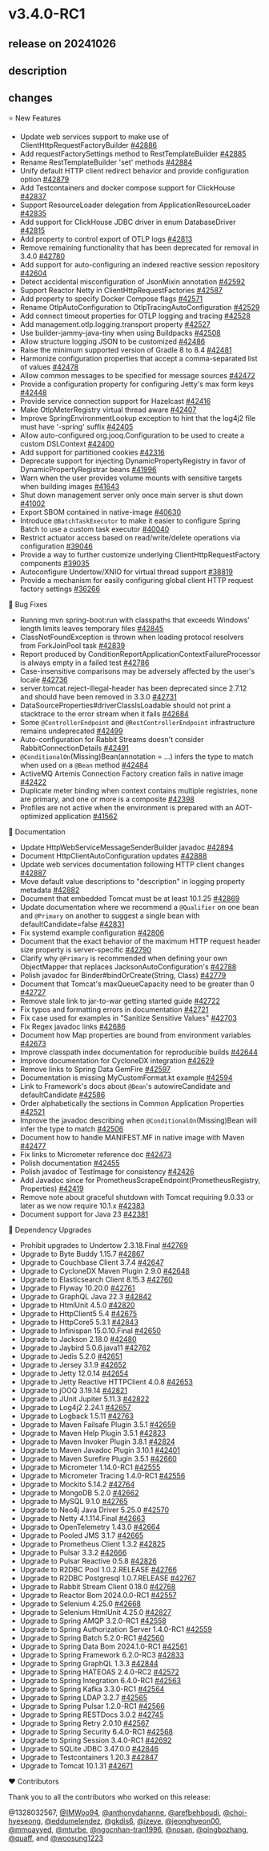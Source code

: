 # v3.4.0-RC1

## release on 20241026
## description
## changes
⭐ New Features

* Update web services support to make use of ClientHttpRequestFactoryBuilder <a href="https://github.com/spring-projects/spring-boot/issues/42886" data-hovercard-type="issue" data-hovercard-url="/spring-projects/spring-boot/issues/42886/hovercard">#42886</a>
* Add requestFactorySettings method to RestTemplateBuilder <a href="https://github.com/spring-projects/spring-boot/issues/42885" data-hovercard-type="issue" data-hovercard-url="/spring-projects/spring-boot/issues/42885/hovercard">#42885</a>
* Rename RestTemplateBuilder 'set' methods <a href="https://github.com/spring-projects/spring-boot/issues/42884" data-hovercard-type="issue" data-hovercard-url="/spring-projects/spring-boot/issues/42884/hovercard">#42884</a>
* Unify default HTTP client redirect behavior and provide configuration option <a href="https://github.com/spring-projects/spring-boot/issues/42879" data-hovercard-type="issue" data-hovercard-url="/spring-projects/spring-boot/issues/42879/hovercard">#42879</a>
* Add Testcontainers and docker compose support for ClickHouse <a href="https://github.com/spring-projects/spring-boot/pull/42837" data-hovercard-type="pull_request" data-hovercard-url="/spring-projects/spring-boot/pull/42837/hovercard">#42837</a>
* Support ResourceLoader delegation from ApplicationResourceLoader <a href="https://github.com/spring-projects/spring-boot/issues/42835" data-hovercard-type="issue" data-hovercard-url="/spring-projects/spring-boot/issues/42835/hovercard">#42835</a>
* Add support for ClickHouse JDBC driver in enum DatabaseDriver <a href="https://github.com/spring-projects/spring-boot/pull/42815" data-hovercard-type="pull_request" data-hovercard-url="/spring-projects/spring-boot/pull/42815/hovercard">#42815</a>
* Add property to control export of OTLP logs <a href="https://github.com/spring-projects/spring-boot/pull/42813" data-hovercard-type="pull_request" data-hovercard-url="/spring-projects/spring-boot/pull/42813/hovercard">#42813</a>
* Remove remaining functionality that has been deprecated for removal in 3.4.0 <a href="https://github.com/spring-projects/spring-boot/issues/42780" data-hovercard-type="issue" data-hovercard-url="/spring-projects/spring-boot/issues/42780/hovercard">#42780</a>
* Add support for auto-configuring an indexed reactive session repository <a href="https://github.com/spring-projects/spring-boot/issues/42604" data-hovercard-type="issue" data-hovercard-url="/spring-projects/spring-boot/issues/42604/hovercard">#42604</a>
* Detect accidental misconfiguration of JsonMixin annotation <a href="https://github.com/spring-projects/spring-boot/pull/42592" data-hovercard-type="pull_request" data-hovercard-url="/spring-projects/spring-boot/pull/42592/hovercard">#42592</a>
* Support Reactor Netty in ClientHttpRequestFactories <a href="https://github.com/spring-projects/spring-boot/issues/42587" data-hovercard-type="issue" data-hovercard-url="/spring-projects/spring-boot/issues/42587/hovercard">#42587</a>
* Add property to specify Docker Compose flags <a href="https://github.com/spring-projects/spring-boot/pull/42571" data-hovercard-type="pull_request" data-hovercard-url="/spring-projects/spring-boot/pull/42571/hovercard">#42571</a>
* Rename OtlpAutoConfiguration to OtlpTracingAutoConfiguration <a href="https://github.com/spring-projects/spring-boot/issues/42529" data-hovercard-type="issue" data-hovercard-url="/spring-projects/spring-boot/issues/42529/hovercard">#42529</a>
* Add connect timeout properties for OTLP logging and tracing <a href="https://github.com/spring-projects/spring-boot/issues/42528" data-hovercard-type="issue" data-hovercard-url="/spring-projects/spring-boot/issues/42528/hovercard">#42528</a>
* Add management.otlp.logging.transport property <a href="https://github.com/spring-projects/spring-boot/issues/42527" data-hovercard-type="issue" data-hovercard-url="/spring-projects/spring-boot/issues/42527/hovercard">#42527</a>
* Use builder-jammy-java-tiny when using Buildpacks <a href="https://github.com/spring-projects/spring-boot/pull/42508" data-hovercard-type="pull_request" data-hovercard-url="/spring-projects/spring-boot/pull/42508/hovercard">#42508</a>
* Allow structure logging JSON to be customized <a href="https://github.com/spring-projects/spring-boot/issues/42486" data-hovercard-type="issue" data-hovercard-url="/spring-projects/spring-boot/issues/42486/hovercard">#42486</a>
* Raise the minimum supported version of Gradle 8 to 8.4 <a href="https://github.com/spring-projects/spring-boot/issues/42481" data-hovercard-type="issue" data-hovercard-url="/spring-projects/spring-boot/issues/42481/hovercard">#42481</a>
* Harmonize configuration properties that accept a comma-separated list of values <a href="https://github.com/spring-projects/spring-boot/issues/42478" data-hovercard-type="issue" data-hovercard-url="/spring-projects/spring-boot/issues/42478/hovercard">#42478</a>
* Allow common messages to be specified for message sources <a href="https://github.com/spring-projects/spring-boot/pull/42472" data-hovercard-type="pull_request" data-hovercard-url="/spring-projects/spring-boot/pull/42472/hovercard">#42472</a>
* Provide a configuration property for configuring Jetty's max form keys <a href="https://github.com/spring-projects/spring-boot/pull/42448" data-hovercard-type="pull_request" data-hovercard-url="/spring-projects/spring-boot/pull/42448/hovercard">#42448</a>
* Provide service connection support for Hazelcast <a href="https://github.com/spring-projects/spring-boot/pull/42416" data-hovercard-type="pull_request" data-hovercard-url="/spring-projects/spring-boot/pull/42416/hovercard">#42416</a>
* Make OtlpMeterRegistry virtual thread aware <a href="https://github.com/spring-projects/spring-boot/pull/42407" data-hovercard-type="pull_request" data-hovercard-url="/spring-projects/spring-boot/pull/42407/hovercard">#42407</a>
* Improve SpringEnvironmentLookup exception to hint that the log4j2 file must have '-spring' suffix <a href="https://github.com/spring-projects/spring-boot/pull/42405" data-hovercard-type="pull_request" data-hovercard-url="/spring-projects/spring-boot/pull/42405/hovercard">#42405</a>
* Allow auto-configured org.jooq.Configuration to be used to create a custom DSLContext <a href="https://github.com/spring-projects/spring-boot/issues/42400" data-hovercard-type="issue" data-hovercard-url="/spring-projects/spring-boot/issues/42400/hovercard">#42400</a>
* Add support for partitioned cookies <a href="https://github.com/spring-projects/spring-boot/pull/42316" data-hovercard-type="pull_request" data-hovercard-url="/spring-projects/spring-boot/pull/42316/hovercard">#42316</a>
* Deprecate support for injecting DynamicPropertyRegistry in favor of DynamicPropertyRegistrar beans <a href="https://github.com/spring-projects/spring-boot/issues/41996" data-hovercard-type="issue" data-hovercard-url="/spring-projects/spring-boot/issues/41996/hovercard">#41996</a>
* Warn when the user provides volume mounts with sensitive targets when building images <a href="https://github.com/spring-projects/spring-boot/issues/41643" data-hovercard-type="issue" data-hovercard-url="/spring-projects/spring-boot/issues/41643/hovercard">#41643</a>
* Shut down management server only once main server is shut down <a href="https://github.com/spring-projects/spring-boot/issues/41002" data-hovercard-type="issue" data-hovercard-url="/spring-projects/spring-boot/issues/41002/hovercard">#41002</a>
* Export SBOM contained in native-image <a href="https://github.com/spring-projects/spring-boot/issues/40630" data-hovercard-type="issue" data-hovercard-url="/spring-projects/spring-boot/issues/40630/hovercard">#40630</a>
* Introduce <code>@BatchTaskExecutor</code> to make it easier to configure Spring Batch to use a custom task executor <a href="https://github.com/spring-projects/spring-boot/issues/40040" data-hovercard-type="issue" data-hovercard-url="/spring-projects/spring-boot/issues/40040/hovercard">#40040</a>
* Restrict actuator access based on read/write/delete operations via configuration <a href="https://github.com/spring-projects/spring-boot/issues/39046" data-hovercard-type="issue" data-hovercard-url="/spring-projects/spring-boot/issues/39046/hovercard">#39046</a>
* Provide a way to further customize underlying ClientHttpRequestFactory components <a href="https://github.com/spring-projects/spring-boot/issues/39035" data-hovercard-type="issue" data-hovercard-url="/spring-projects/spring-boot/issues/39035/hovercard">#39035</a>
* Autoconfigure Undertow/XNIO for virtual thread support <a href="https://github.com/spring-projects/spring-boot/issues/38819" data-hovercard-type="issue" data-hovercard-url="/spring-projects/spring-boot/issues/38819/hovercard">#38819</a>
* Provide a mechanism for easily configuring global client HTTP request factory settings <a href="https://github.com/spring-projects/spring-boot/issues/36266" data-hovercard-type="issue" data-hovercard-url="/spring-projects/spring-boot/issues/36266/hovercard">#36266</a>

🐞 Bug Fixes

* Running mvn spring-boot:run with classpaths that exceeds Windows' length limits leaves temporary files <a href="https://github.com/spring-projects/spring-boot/issues/42845" data-hovercard-type="issue" data-hovercard-url="/spring-projects/spring-boot/issues/42845/hovercard">#42845</a>
* ClassNotFoundException is thrown when loading protocol resolvers from ForkJoinPool task <a href="https://github.com/spring-projects/spring-boot/issues/42839" data-hovercard-type="issue" data-hovercard-url="/spring-projects/spring-boot/issues/42839/hovercard">#42839</a>
* Report produced by ConditionReportApplicationContextFailureProcessor is always empty in a failed test <a href="https://github.com/spring-projects/spring-boot/issues/42786" data-hovercard-type="issue" data-hovercard-url="/spring-projects/spring-boot/issues/42786/hovercard">#42786</a>
* Case-insensitive comparisons may be adversely affected by the user's locale <a href="https://github.com/spring-projects/spring-boot/issues/42736" data-hovercard-type="issue" data-hovercard-url="/spring-projects/spring-boot/issues/42736/hovercard">#42736</a>
* server.tomcat.reject-illegal-header has been deprecated since 2.7.12 and should have been removed in 3.3.0 <a href="https://github.com/spring-projects/spring-boot/issues/42731" data-hovercard-type="issue" data-hovercard-url="/spring-projects/spring-boot/issues/42731/hovercard">#42731</a>
* DataSourceProperties#driverClassIsLoadable should not print a stacktrace to the error stream when it fails <a href="https://github.com/spring-projects/spring-boot/issues/42684" data-hovercard-type="issue" data-hovercard-url="/spring-projects/spring-boot/issues/42684/hovercard">#42684</a>
* Some <code>@ControllerEndpoint</code> and <code>@RestControllerEndpoint</code> infrastructure remains undeprecated <a href="https://github.com/spring-projects/spring-boot/issues/42499" data-hovercard-type="issue" data-hovercard-url="/spring-projects/spring-boot/issues/42499/hovercard">#42499</a>
* Auto-configuration for Rabbit Streams doesn't consider RabbitConnectionDetails <a href="https://github.com/spring-projects/spring-boot/issues/42491" data-hovercard-type="issue" data-hovercard-url="/spring-projects/spring-boot/issues/42491/hovercard">#42491</a>
* <code>@ConditionalOn</code>(Missing)Bean(annotation = …) infers the type to match when used on a <code>@Bean</code> method <a href="https://github.com/spring-projects/spring-boot/issues/42484" data-hovercard-type="issue" data-hovercard-url="/spring-projects/spring-boot/issues/42484/hovercard">#42484</a>
* ActiveMQ Artemis Connection Factory creation fails in native image <a href="https://github.com/spring-projects/spring-boot/issues/42422" data-hovercard-type="issue" data-hovercard-url="/spring-projects/spring-boot/issues/42422/hovercard">#42422</a>
* Duplicate meter binding when context contains multiple registries, none are primary, and one or more is a composite <a href="https://github.com/spring-projects/spring-boot/issues/42398" data-hovercard-type="issue" data-hovercard-url="/spring-projects/spring-boot/issues/42398/hovercard">#42398</a>
* Profiles are not active when the environment is prepared with an AOT-optimized application <a href="https://github.com/spring-projects/spring-boot/issues/41562" data-hovercard-type="issue" data-hovercard-url="/spring-projects/spring-boot/issues/41562/hovercard">#41562</a>

📔 Documentation

* Update HttpWebServiceMessageSenderBuilder javadoc <a href="https://github.com/spring-projects/spring-boot/issues/42894" data-hovercard-type="issue" data-hovercard-url="/spring-projects/spring-boot/issues/42894/hovercard">#42894</a>
* Document HttpClientAutoConfiguration updates <a href="https://github.com/spring-projects/spring-boot/issues/42888" data-hovercard-type="issue" data-hovercard-url="/spring-projects/spring-boot/issues/42888/hovercard">#42888</a>
* Update web services documentation following HTTP client changes <a href="https://github.com/spring-projects/spring-boot/issues/42887" data-hovercard-type="issue" data-hovercard-url="/spring-projects/spring-boot/issues/42887/hovercard">#42887</a>
* Move default value descriptions to "description" in logging property metadata <a href="https://github.com/spring-projects/spring-boot/issues/42882" data-hovercard-type="issue" data-hovercard-url="/spring-projects/spring-boot/issues/42882/hovercard">#42882</a>
* Document that embedded Tomcat must be at least 10.1.25 <a href="https://github.com/spring-projects/spring-boot/issues/42869" data-hovercard-type="issue" data-hovercard-url="/spring-projects/spring-boot/issues/42869/hovercard">#42869</a>
* Update documentation where we recommend a <code>@Qualifier</code> on one bean and <code>@Primary</code> on another to suggest a single bean with defaultCandidate=false <a href="https://github.com/spring-projects/spring-boot/issues/42831" data-hovercard-type="issue" data-hovercard-url="/spring-projects/spring-boot/issues/42831/hovercard">#42831</a>
* Fix systemd example configuration <a href="https://github.com/spring-projects/spring-boot/issues/42806" data-hovercard-type="issue" data-hovercard-url="/spring-projects/spring-boot/issues/42806/hovercard">#42806</a>
* Document that the exact behavior of the maximum HTTP request header size property is server-specific <a href="https://github.com/spring-projects/spring-boot/issues/42790" data-hovercard-type="issue" data-hovercard-url="/spring-projects/spring-boot/issues/42790/hovercard">#42790</a>
* Clarify why <code>@Primary</code> is recommended when defining your own ObjectMapper that replaces JacksonAutoConfiguration's <a href="https://github.com/spring-projects/spring-boot/issues/42788" data-hovercard-type="issue" data-hovercard-url="/spring-projects/spring-boot/issues/42788/hovercard">#42788</a>
* Polish javadoc for Binder#bindOrCreate(String, Class) <a href="https://github.com/spring-projects/spring-boot/issues/42779" data-hovercard-type="issue" data-hovercard-url="/spring-projects/spring-boot/issues/42779/hovercard">#42779</a>
* Document that Tomcat's maxQueueCapacity need to be greater than 0 <a href="https://github.com/spring-projects/spring-boot/issues/42727" data-hovercard-type="issue" data-hovercard-url="/spring-projects/spring-boot/issues/42727/hovercard">#42727</a>
* Remove stale link to jar-to-war getting started guide <a href="https://github.com/spring-projects/spring-boot/issues/42722" data-hovercard-type="issue" data-hovercard-url="/spring-projects/spring-boot/issues/42722/hovercard">#42722</a>
* Fix typos and formatting errors in documentation <a href="https://github.com/spring-projects/spring-boot/issues/42721" data-hovercard-type="issue" data-hovercard-url="/spring-projects/spring-boot/issues/42721/hovercard">#42721</a>
* Fix case used for examples in "Sanitize Sensitive Values" <a href="https://github.com/spring-projects/spring-boot/issues/42703" data-hovercard-type="issue" data-hovercard-url="/spring-projects/spring-boot/issues/42703/hovercard">#42703</a>
* Fix Regex javadoc links <a href="https://github.com/spring-projects/spring-boot/issues/42686" data-hovercard-type="issue" data-hovercard-url="/spring-projects/spring-boot/issues/42686/hovercard">#42686</a>
* Document how Map properties are bound from environment variables <a href="https://github.com/spring-projects/spring-boot/issues/42673" data-hovercard-type="issue" data-hovercard-url="/spring-projects/spring-boot/issues/42673/hovercard">#42673</a>
* Improve classpath index documentation for reproducible builds <a href="https://github.com/spring-projects/spring-boot/issues/42644" data-hovercard-type="issue" data-hovercard-url="/spring-projects/spring-boot/issues/42644/hovercard">#42644</a>
* Improve documentation for CycloneDX integration <a href="https://github.com/spring-projects/spring-boot/issues/42629" data-hovercard-type="issue" data-hovercard-url="/spring-projects/spring-boot/issues/42629/hovercard">#42629</a>
* Remove links to Spring Data GemFire <a href="https://github.com/spring-projects/spring-boot/issues/42597" data-hovercard-type="issue" data-hovercard-url="/spring-projects/spring-boot/issues/42597/hovercard">#42597</a>
* Documentation is missing MyCustomFormat.kt example <a href="https://github.com/spring-projects/spring-boot/issues/42594" data-hovercard-type="issue" data-hovercard-url="/spring-projects/spring-boot/issues/42594/hovercard">#42594</a>
* Link to Framework's docs about <code>@Bean</code>'s autowireCandidate and defaultCandidate <a href="https://github.com/spring-projects/spring-boot/issues/42586" data-hovercard-type="issue" data-hovercard-url="/spring-projects/spring-boot/issues/42586/hovercard">#42586</a>
* Order alphabetically the sections in Common Application Properties <a href="https://github.com/spring-projects/spring-boot/issues/42521" data-hovercard-type="issue" data-hovercard-url="/spring-projects/spring-boot/issues/42521/hovercard">#42521</a>
* Improve the javadoc describing when <code>@ConditionalOn</code>(Missing)Bean will infer the type to match <a href="https://github.com/spring-projects/spring-boot/issues/42506" data-hovercard-type="issue" data-hovercard-url="/spring-projects/spring-boot/issues/42506/hovercard">#42506</a>
* Document how to handle MANIFEST.MF in native image with Maven <a href="https://github.com/spring-projects/spring-boot/issues/42477" data-hovercard-type="issue" data-hovercard-url="/spring-projects/spring-boot/issues/42477/hovercard">#42477</a>
* Fix links to Micrometer reference doc <a href="https://github.com/spring-projects/spring-boot/issues/42473" data-hovercard-type="issue" data-hovercard-url="/spring-projects/spring-boot/issues/42473/hovercard">#42473</a>
* Polish documentation <a href="https://github.com/spring-projects/spring-boot/issues/42455" data-hovercard-type="issue" data-hovercard-url="/spring-projects/spring-boot/issues/42455/hovercard">#42455</a>
* Polish javadoc of TestImage for consistency <a href="https://github.com/spring-projects/spring-boot/pull/42426" data-hovercard-type="pull_request" data-hovercard-url="/spring-projects/spring-boot/pull/42426/hovercard">#42426</a>
* Add Javadoc since for PrometheusScrapeEndpoint(PrometheusRegistry, Properties) <a href="https://github.com/spring-projects/spring-boot/issues/42419" data-hovercard-type="issue" data-hovercard-url="/spring-projects/spring-boot/issues/42419/hovercard">#42419</a>
* Remove note about graceful shutdown with Tomcat requiring 9.0.33 or later as we now require 10.1.x <a href="https://github.com/spring-projects/spring-boot/issues/42383" data-hovercard-type="issue" data-hovercard-url="/spring-projects/spring-boot/issues/42383/hovercard">#42383</a>
* Document support for Java 23 <a href="https://github.com/spring-projects/spring-boot/issues/42381" data-hovercard-type="issue" data-hovercard-url="/spring-projects/spring-boot/issues/42381/hovercard">#42381</a>

🔨 Dependency Upgrades

* Prohibit upgrades to Undertow 2.3.18.Final <a href="https://github.com/spring-projects/spring-boot/issues/42769" data-hovercard-type="issue" data-hovercard-url="/spring-projects/spring-boot/issues/42769/hovercard">#42769</a>
* Upgrade to Byte Buddy 1.15.7 <a href="https://github.com/spring-projects/spring-boot/issues/42867" data-hovercard-type="issue" data-hovercard-url="/spring-projects/spring-boot/issues/42867/hovercard">#42867</a>
* Upgrade to Couchbase Client 3.7.4 <a href="https://github.com/spring-projects/spring-boot/issues/42647" data-hovercard-type="issue" data-hovercard-url="/spring-projects/spring-boot/issues/42647/hovercard">#42647</a>
* Upgrade to CycloneDX Maven Plugin 2.9.0 <a href="https://github.com/spring-projects/spring-boot/issues/42648" data-hovercard-type="issue" data-hovercard-url="/spring-projects/spring-boot/issues/42648/hovercard">#42648</a>
* Upgrade to Elasticsearch Client 8.15.3 <a href="https://github.com/spring-projects/spring-boot/issues/42760" data-hovercard-type="issue" data-hovercard-url="/spring-projects/spring-boot/issues/42760/hovercard">#42760</a>
* Upgrade to Flyway 10.20.0 <a href="https://github.com/spring-projects/spring-boot/issues/42761" data-hovercard-type="issue" data-hovercard-url="/spring-projects/spring-boot/issues/42761/hovercard">#42761</a>
* Upgrade to GraphQL Java 22.3 <a href="https://github.com/spring-projects/spring-boot/issues/42842" data-hovercard-type="issue" data-hovercard-url="/spring-projects/spring-boot/issues/42842/hovercard">#42842</a>
* Upgrade to HtmlUnit 4.5.0 <a href="https://github.com/spring-projects/spring-boot/issues/42820" data-hovercard-type="issue" data-hovercard-url="/spring-projects/spring-boot/issues/42820/hovercard">#42820</a>
* Upgrade to HttpClient5 5.4 <a href="https://github.com/spring-projects/spring-boot/issues/42675" data-hovercard-type="issue" data-hovercard-url="/spring-projects/spring-boot/issues/42675/hovercard">#42675</a>
* Upgrade to HttpCore5 5.3.1 <a href="https://github.com/spring-projects/spring-boot/issues/42843" data-hovercard-type="issue" data-hovercard-url="/spring-projects/spring-boot/issues/42843/hovercard">#42843</a>
* Upgrade to Infinispan 15.0.10.Final <a href="https://github.com/spring-projects/spring-boot/issues/42650" data-hovercard-type="issue" data-hovercard-url="/spring-projects/spring-boot/issues/42650/hovercard">#42650</a>
* Upgrade to Jackson 2.18.0 <a href="https://github.com/spring-projects/spring-boot/issues/42480" data-hovercard-type="issue" data-hovercard-url="/spring-projects/spring-boot/issues/42480/hovercard">#42480</a>
* Upgrade to Jaybird 5.0.6.java11 <a href="https://github.com/spring-projects/spring-boot/issues/42762" data-hovercard-type="issue" data-hovercard-url="/spring-projects/spring-boot/issues/42762/hovercard">#42762</a>
* Upgrade to Jedis 5.2.0 <a href="https://github.com/spring-projects/spring-boot/issues/42651" data-hovercard-type="issue" data-hovercard-url="/spring-projects/spring-boot/issues/42651/hovercard">#42651</a>
* Upgrade to Jersey 3.1.9 <a href="https://github.com/spring-projects/spring-boot/issues/42652" data-hovercard-type="issue" data-hovercard-url="/spring-projects/spring-boot/issues/42652/hovercard">#42652</a>
* Upgrade to Jetty 12.0.14 <a href="https://github.com/spring-projects/spring-boot/issues/42654" data-hovercard-type="issue" data-hovercard-url="/spring-projects/spring-boot/issues/42654/hovercard">#42654</a>
* Upgrade to Jetty Reactive HTTPClient 4.0.8 <a href="https://github.com/spring-projects/spring-boot/issues/42653" data-hovercard-type="issue" data-hovercard-url="/spring-projects/spring-boot/issues/42653/hovercard">#42653</a>
* Upgrade to jOOQ 3.19.14 <a href="https://github.com/spring-projects/spring-boot/issues/42821" data-hovercard-type="issue" data-hovercard-url="/spring-projects/spring-boot/issues/42821/hovercard">#42821</a>
* Upgrade to JUnit Jupiter 5.11.3 <a href="https://github.com/spring-projects/spring-boot/issues/42822" data-hovercard-type="issue" data-hovercard-url="/spring-projects/spring-boot/issues/42822/hovercard">#42822</a>
* Upgrade to Log4j2 2.24.1 <a href="https://github.com/spring-projects/spring-boot/issues/42657" data-hovercard-type="issue" data-hovercard-url="/spring-projects/spring-boot/issues/42657/hovercard">#42657</a>
* Upgrade to Logback 1.5.11 <a href="https://github.com/spring-projects/spring-boot/issues/42763" data-hovercard-type="issue" data-hovercard-url="/spring-projects/spring-boot/issues/42763/hovercard">#42763</a>
* Upgrade to Maven Failsafe Plugin 3.5.1 <a href="https://github.com/spring-projects/spring-boot/issues/42659" data-hovercard-type="issue" data-hovercard-url="/spring-projects/spring-boot/issues/42659/hovercard">#42659</a>
* Upgrade to Maven Help Plugin 3.5.1 <a href="https://github.com/spring-projects/spring-boot/issues/42823" data-hovercard-type="issue" data-hovercard-url="/spring-projects/spring-boot/issues/42823/hovercard">#42823</a>
* Upgrade to Maven Invoker Plugin 3.8.1 <a href="https://github.com/spring-projects/spring-boot/issues/42824" data-hovercard-type="issue" data-hovercard-url="/spring-projects/spring-boot/issues/42824/hovercard">#42824</a>
* Upgrade to Maven Javadoc Plugin 3.10.1 <a href="https://github.com/spring-projects/spring-boot/issues/42401" data-hovercard-type="issue" data-hovercard-url="/spring-projects/spring-boot/issues/42401/hovercard">#42401</a>
* Upgrade to Maven Surefire Plugin 3.5.1 <a href="https://github.com/spring-projects/spring-boot/issues/42660" data-hovercard-type="issue" data-hovercard-url="/spring-projects/spring-boot/issues/42660/hovercard">#42660</a>
* Upgrade to Micrometer 1.14.0-RC1 <a href="https://github.com/spring-projects/spring-boot/issues/42555" data-hovercard-type="issue" data-hovercard-url="/spring-projects/spring-boot/issues/42555/hovercard">#42555</a>
* Upgrade to Micrometer Tracing 1.4.0-RC1 <a href="https://github.com/spring-projects/spring-boot/issues/42556" data-hovercard-type="issue" data-hovercard-url="/spring-projects/spring-boot/issues/42556/hovercard">#42556</a>
* Upgrade to Mockito 5.14.2 <a href="https://github.com/spring-projects/spring-boot/issues/42764" data-hovercard-type="issue" data-hovercard-url="/spring-projects/spring-boot/issues/42764/hovercard">#42764</a>
* Upgrade to MongoDB 5.2.0 <a href="https://github.com/spring-projects/spring-boot/issues/42662" data-hovercard-type="issue" data-hovercard-url="/spring-projects/spring-boot/issues/42662/hovercard">#42662</a>
* Upgrade to MySQL 9.1.0 <a href="https://github.com/spring-projects/spring-boot/issues/42765" data-hovercard-type="issue" data-hovercard-url="/spring-projects/spring-boot/issues/42765/hovercard">#42765</a>
* Upgrade to Neo4j Java Driver 5.25.0 <a href="https://github.com/spring-projects/spring-boot/issues/42570" data-hovercard-type="issue" data-hovercard-url="/spring-projects/spring-boot/issues/42570/hovercard">#42570</a>
* Upgrade to Netty 4.1.114.Final <a href="https://github.com/spring-projects/spring-boot/issues/42663" data-hovercard-type="issue" data-hovercard-url="/spring-projects/spring-boot/issues/42663/hovercard">#42663</a>
* Upgrade to OpenTelemetry 1.43.0 <a href="https://github.com/spring-projects/spring-boot/issues/42664" data-hovercard-type="issue" data-hovercard-url="/spring-projects/spring-boot/issues/42664/hovercard">#42664</a>
* Upgrade to Pooled JMS 3.1.7 <a href="https://github.com/spring-projects/spring-boot/issues/42665" data-hovercard-type="issue" data-hovercard-url="/spring-projects/spring-boot/issues/42665/hovercard">#42665</a>
* Upgrade to Prometheus Client 1.3.2 <a href="https://github.com/spring-projects/spring-boot/issues/42825" data-hovercard-type="issue" data-hovercard-url="/spring-projects/spring-boot/issues/42825/hovercard">#42825</a>
* Upgrade to Pulsar 3.3.2 <a href="https://github.com/spring-projects/spring-boot/issues/42666" data-hovercard-type="issue" data-hovercard-url="/spring-projects/spring-boot/issues/42666/hovercard">#42666</a>
* Upgrade to Pulsar Reactive 0.5.8 <a href="https://github.com/spring-projects/spring-boot/issues/42826" data-hovercard-type="issue" data-hovercard-url="/spring-projects/spring-boot/issues/42826/hovercard">#42826</a>
* Upgrade to R2DBC Pool 1.0.2.RELEASE <a href="https://github.com/spring-projects/spring-boot/issues/42766" data-hovercard-type="issue" data-hovercard-url="/spring-projects/spring-boot/issues/42766/hovercard">#42766</a>
* Upgrade to R2DBC Postgresql 1.0.7.RELEASE <a href="https://github.com/spring-projects/spring-boot/issues/42767" data-hovercard-type="issue" data-hovercard-url="/spring-projects/spring-boot/issues/42767/hovercard">#42767</a>
* Upgrade to Rabbit Stream Client 0.18.0 <a href="https://github.com/spring-projects/spring-boot/issues/42768" data-hovercard-type="issue" data-hovercard-url="/spring-projects/spring-boot/issues/42768/hovercard">#42768</a>
* Upgrade to Reactor Bom 2024.0.0-RC1 <a href="https://github.com/spring-projects/spring-boot/issues/42557" data-hovercard-type="issue" data-hovercard-url="/spring-projects/spring-boot/issues/42557/hovercard">#42557</a>
* Upgrade to Selenium 4.25.0 <a href="https://github.com/spring-projects/spring-boot/issues/42668" data-hovercard-type="issue" data-hovercard-url="/spring-projects/spring-boot/issues/42668/hovercard">#42668</a>
* Upgrade to Selenium HtmlUnit 4.25.0 <a href="https://github.com/spring-projects/spring-boot/issues/42827" data-hovercard-type="issue" data-hovercard-url="/spring-projects/spring-boot/issues/42827/hovercard">#42827</a>
* Upgrade to Spring AMQP 3.2.0-RC1 <a href="https://github.com/spring-projects/spring-boot/issues/42558" data-hovercard-type="issue" data-hovercard-url="/spring-projects/spring-boot/issues/42558/hovercard">#42558</a>
* Upgrade to Spring Authorization Server 1.4.0-RC1 <a href="https://github.com/spring-projects/spring-boot/issues/42559" data-hovercard-type="issue" data-hovercard-url="/spring-projects/spring-boot/issues/42559/hovercard">#42559</a>
* Upgrade to Spring Batch 5.2.0-RC1 <a href="https://github.com/spring-projects/spring-boot/issues/42560" data-hovercard-type="issue" data-hovercard-url="/spring-projects/spring-boot/issues/42560/hovercard">#42560</a>
* Upgrade to Spring Data Bom 2024.1.0-RC1 <a href="https://github.com/spring-projects/spring-boot/issues/42561" data-hovercard-type="issue" data-hovercard-url="/spring-projects/spring-boot/issues/42561/hovercard">#42561</a>
* Upgrade to Spring Framework 6.2.0-RC3 <a href="https://github.com/spring-projects/spring-boot/issues/42833" data-hovercard-type="issue" data-hovercard-url="/spring-projects/spring-boot/issues/42833/hovercard">#42833</a>
* Upgrade to Spring GraphQL 1.3.3 <a href="https://github.com/spring-projects/spring-boot/issues/42844" data-hovercard-type="issue" data-hovercard-url="/spring-projects/spring-boot/issues/42844/hovercard">#42844</a>
* Upgrade to Spring HATEOAS 2.4.0-RC2 <a href="https://github.com/spring-projects/spring-boot/issues/42572" data-hovercard-type="issue" data-hovercard-url="/spring-projects/spring-boot/issues/42572/hovercard">#42572</a>
* Upgrade to Spring Integration 6.4.0-RC1 <a href="https://github.com/spring-projects/spring-boot/issues/42563" data-hovercard-type="issue" data-hovercard-url="/spring-projects/spring-boot/issues/42563/hovercard">#42563</a>
* Upgrade to Spring Kafka 3.3.0-RC1 <a href="https://github.com/spring-projects/spring-boot/issues/42564" data-hovercard-type="issue" data-hovercard-url="/spring-projects/spring-boot/issues/42564/hovercard">#42564</a>
* Upgrade to Spring LDAP 3.2.7 <a href="https://github.com/spring-projects/spring-boot/issues/42565" data-hovercard-type="issue" data-hovercard-url="/spring-projects/spring-boot/issues/42565/hovercard">#42565</a>
* Upgrade to Spring Pulsar 1.2.0-RC1 <a href="https://github.com/spring-projects/spring-boot/issues/42566" data-hovercard-type="issue" data-hovercard-url="/spring-projects/spring-boot/issues/42566/hovercard">#42566</a>
* Upgrade to Spring RESTDocs 3.0.2 <a href="https://github.com/spring-projects/spring-boot/issues/42745" data-hovercard-type="issue" data-hovercard-url="/spring-projects/spring-boot/issues/42745/hovercard">#42745</a>
* Upgrade to Spring Retry 2.0.10 <a href="https://github.com/spring-projects/spring-boot/issues/42567" data-hovercard-type="issue" data-hovercard-url="/spring-projects/spring-boot/issues/42567/hovercard">#42567</a>
* Upgrade to Spring Security 6.4.0-RC1 <a href="https://github.com/spring-projects/spring-boot/issues/42568" data-hovercard-type="issue" data-hovercard-url="/spring-projects/spring-boot/issues/42568/hovercard">#42568</a>
* Upgrade to Spring Session 3.4.0-RC1 <a href="https://github.com/spring-projects/spring-boot/issues/42692" data-hovercard-type="issue" data-hovercard-url="/spring-projects/spring-boot/issues/42692/hovercard">#42692</a>
* Upgrade to SQLite JDBC 3.47.0.0 <a href="https://github.com/spring-projects/spring-boot/issues/42846" data-hovercard-type="issue" data-hovercard-url="/spring-projects/spring-boot/issues/42846/hovercard">#42846</a>
* Upgrade to Testcontainers 1.20.3 <a href="https://github.com/spring-projects/spring-boot/issues/42847" data-hovercard-type="issue" data-hovercard-url="/spring-projects/spring-boot/issues/42847/hovercard">#42847</a>
* Upgrade to Tomcat 10.1.31 <a href="https://github.com/spring-projects/spring-boot/issues/42671" data-hovercard-type="issue" data-hovercard-url="/spring-projects/spring-boot/issues/42671/hovercard">#42671</a>

❤️ Contributors

Thank you to all the contributors who worked on this release:

@1328032567, <a class="user-mention notranslate" data-hovercard-type="user" data-hovercard-url="/users/IMWoo94/hovercard" data-octo-click="hovercard-link-click" data-octo-dimensions="link_type:self" href="https://github.com/IMWoo94">@IMWoo94</a>, <a class="user-mention notranslate" data-hovercard-type="user" data-hovercard-url="/users/anthonydahanne/hovercard" data-octo-click="hovercard-link-click" data-octo-dimensions="link_type:self" href="https://github.com/anthonydahanne">@anthonydahanne</a>, <a class="user-mention notranslate" data-hovercard-type="user" data-hovercard-url="/users/arefbehboudi/hovercard" data-octo-click="hovercard-link-click" data-octo-dimensions="link_type:self" href="https://github.com/arefbehboudi">@arefbehboudi</a>, <a class="user-mention notranslate" data-hovercard-type="user" data-hovercard-url="/users/choi-hyeseong/hovercard" data-octo-click="hovercard-link-click" data-octo-dimensions="link_type:self" href="https://github.com/choi-hyeseong">@choi-hyeseong</a>, <a class="user-mention notranslate" data-hovercard-type="user" data-hovercard-url="/users/eddumelendez/hovercard" data-octo-click="hovercard-link-click" data-octo-dimensions="link_type:self" href="https://github.com/eddumelendez">@eddumelendez</a>, <a class="user-mention notranslate" data-hovercard-type="user" data-hovercard-url="/users/gkdis6/hovercard" data-octo-click="hovercard-link-click" data-octo-dimensions="link_type:self" href="https://github.com/gkdis6">@gkdis6</a>, <a class="user-mention notranslate" data-hovercard-type="user" data-hovercard-url="/users/izeye/hovercard" data-octo-click="hovercard-link-click" data-octo-dimensions="link_type:self" href="https://github.com/izeye">@izeye</a>, <a class="user-mention notranslate" data-hovercard-type="user" data-hovercard-url="/users/jeonghyeon00/hovercard" data-octo-click="hovercard-link-click" data-octo-dimensions="link_type:self" href="https://github.com/jeonghyeon00">@jeonghyeon00</a>, <a class="user-mention notranslate" data-hovercard-type="user" data-hovercard-url="/users/mmoayyed/hovercard" data-octo-click="hovercard-link-click" data-octo-dimensions="link_type:self" href="https://github.com/mmoayyed">@mmoayyed</a>, <a class="user-mention notranslate" data-hovercard-type="user" data-hovercard-url="/users/mturbe/hovercard" data-octo-click="hovercard-link-click" data-octo-dimensions="link_type:self" href="https://github.com/mturbe">@mturbe</a>, <a class="user-mention notranslate" data-hovercard-type="user" data-hovercard-url="/users/ngocnhan-tran1996/hovercard" data-octo-click="hovercard-link-click" data-octo-dimensions="link_type:self" href="https://github.com/ngocnhan-tran1996">@ngocnhan-tran1996</a>, <a class="user-mention notranslate" data-hovercard-type="user" data-hovercard-url="/users/nosan/hovercard" data-octo-click="hovercard-link-click" data-octo-dimensions="link_type:self" href="https://github.com/nosan">@nosan</a>, <a class="user-mention notranslate" data-hovercard-type="user" data-hovercard-url="/users/qingbozhang/hovercard" data-octo-click="hovercard-link-click" data-octo-dimensions="link_type:self" href="https://github.com/qingbozhang">@qingbozhang</a>, <a class="user-mention notranslate" data-hovercard-type="user" data-hovercard-url="/users/quaff/hovercard" data-octo-click="hovercard-link-click" data-octo-dimensions="link_type:self" href="https://github.com/quaff">@quaff</a>, and <a class="user-mention notranslate" data-hovercard-type="user" data-hovercard-url="/users/woosung1223/hovercard" data-octo-click="hovercard-link-click" data-octo-dimensions="link_type:self" href="https://github.com/woosung1223">@woosung1223</a>

